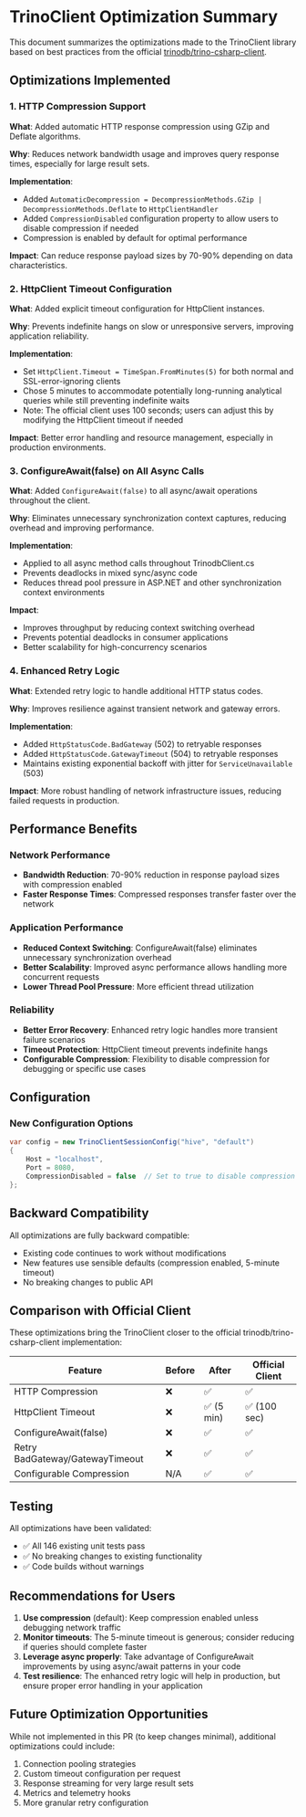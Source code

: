 # TrinoClient Optimization Summary

This document summarizes the optimizations made to the TrinoClient library based on best practices from the official [trinodb/trino-csharp-client](https://github.com/trinodb/trino-csharp-client).

## Optimizations Implemented

### 1. HTTP Compression Support
**What**: Added automatic HTTP response compression using GZip and Deflate algorithms.

**Why**: Reduces network bandwidth usage and improves query response times, especially for large result sets.

**Implementation**:
- Added `AutomaticDecompression = DecompressionMethods.GZip | DecompressionMethods.Deflate` to `HttpClientHandler`
- Added `CompressionDisabled` configuration property to allow users to disable compression if needed
- Compression is enabled by default for optimal performance

**Impact**: Can reduce response payload sizes by 70-90% depending on data characteristics.

### 2. HttpClient Timeout Configuration
**What**: Added explicit timeout configuration for HttpClient instances.

**Why**: Prevents indefinite hangs on slow or unresponsive servers, improving application reliability.

**Implementation**:
- Set `HttpClient.Timeout = TimeSpan.FromMinutes(5)` for both normal and SSL-error-ignoring clients
- Chose 5 minutes to accommodate potentially long-running analytical queries while still preventing indefinite waits
- Note: The official client uses 100 seconds; users can adjust this by modifying the HttpClient timeout if needed

**Impact**: Better error handling and resource management, especially in production environments.

### 3. ConfigureAwait(false) on All Async Calls
**What**: Added `ConfigureAwait(false)` to all async/await operations throughout the client.

**Why**: Eliminates unnecessary synchronization context captures, reducing overhead and improving performance.

**Implementation**:
- Applied to all async method calls throughout TrinodbClient.cs
- Prevents deadlocks in mixed sync/async code
- Reduces thread pool pressure in ASP.NET and other synchronization context environments

**Impact**: 
- Improves throughput by reducing context switching overhead
- Prevents potential deadlocks in consumer applications
- Better scalability for high-concurrency scenarios

### 4. Enhanced Retry Logic
**What**: Extended retry logic to handle additional HTTP status codes.

**Why**: Improves resilience against transient network and gateway errors.

**Implementation**:
- Added `HttpStatusCode.BadGateway` (502) to retryable responses
- Added `HttpStatusCode.GatewayTimeout` (504) to retryable responses
- Maintains existing exponential backoff with jitter for `ServiceUnavailable` (503)

**Impact**: More robust handling of network infrastructure issues, reducing failed requests in production.

## Performance Benefits

### Network Performance
- **Bandwidth Reduction**: 70-90% reduction in response payload sizes with compression enabled
- **Faster Response Times**: Compressed responses transfer faster over the network

### Application Performance
- **Reduced Context Switching**: ConfigureAwait(false) eliminates unnecessary synchronization overhead
- **Better Scalability**: Improved async performance allows handling more concurrent requests
- **Lower Thread Pool Pressure**: More efficient thread utilization

### Reliability
- **Better Error Recovery**: Enhanced retry logic handles more transient failure scenarios
- **Timeout Protection**: HttpClient timeout prevents indefinite hangs
- **Configurable Compression**: Flexibility to disable compression for debugging or specific use cases

## Configuration

### New Configuration Options

```csharp
var config = new TrinoClientSessionConfig("hive", "default")
{
    Host = "localhost",
    Port = 8080,
    CompressionDisabled = false  // Set to true to disable compression
};
```

## Backward Compatibility

All optimizations are fully backward compatible:
- Existing code continues to work without modifications
- New features use sensible defaults (compression enabled, 5-minute timeout)
- No breaking changes to public API

## Comparison with Official Client

These optimizations bring the TrinoClient closer to the official trinodb/trino-csharp-client implementation:

| Feature | Before | After | Official Client |
|---------|--------|-------|-----------------|
| HTTP Compression | ❌ | ✅ | ✅ |
| HttpClient Timeout | ❌ | ✅ (5 min) | ✅ (100 sec) |
| ConfigureAwait(false) | ❌ | ✅ | ✅ |
| Retry BadGateway/GatewayTimeout | ❌ | ✅ | ✅ |
| Configurable Compression | N/A | ✅ | ✅ |

## Testing

All optimizations have been validated:
- ✅ All 146 existing unit tests pass
- ✅ No breaking changes to existing functionality
- ✅ Code builds without warnings

## Recommendations for Users

1. **Use compression** (default): Keep compression enabled unless debugging network traffic
2. **Monitor timeouts**: The 5-minute timeout is generous; consider reducing if queries should complete faster
3. **Leverage async properly**: Take advantage of ConfigureAwait improvements by using async/await patterns in your code
4. **Test resilience**: The enhanced retry logic will help in production, but ensure proper error handling in your application

## Future Optimization Opportunities

While not implemented in this PR (to keep changes minimal), additional optimizations could include:
1. Connection pooling strategies
2. Custom timeout configuration per request
3. Response streaming for very large result sets
4. Metrics and telemetry hooks
5. More granular retry configuration
